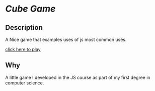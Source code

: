 # *Cube Game*

## Description

A Nice game that examples uses of js most common uses.

[click here to play](https://galta95.github.io/CubeGame/)

## Why

A little game I developed in the JS course as part of my first degree in computer science.
